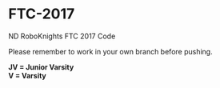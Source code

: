 # FTC-2017
ND RoboKnights FTC 2017 Code

Please remember to work in your own branch before pushing.

**JV = Junior Varsity**<br>
**V = Varsity**